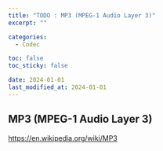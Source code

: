 ```yaml
---
title: "TODO : MP3 (MPEG-1 Audio Layer 3)"
excerpt: ""

categories:
  - Codec

toc: false
toc_sticky: false

date: 2024-01-01
last_modified_at: 2024-01-01
---
```


## MP3 (MPEG-1 Audio Layer 3)

https://en.wikipedia.org/wiki/MP3
